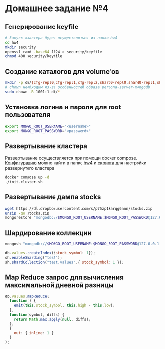 # Домашнее задание №4

## Генерирование keyfile
```bash
# Запуск кластера будет осуществляться из папки hw4
cd hw4
mkdir security
openssl rand -base64 1024 > security/keyfile
chmod 400 security/keyfile
```

## Создание каталогов для volume'ов
```bash
mkdir -p db/{cfg-repl0,cfg-repl1,cfg-repl2,shard0-repl0,shard0-repl1,shard0-repl2,shard1-repl0,shard1-repl1,shard1-repl2,shard2-repl0,shard2-repl1,shard2-repl2}
# chown необходим из-за особенностей образа percona-server-mongodb
sudo chown -R 1001:1 db/*
```

## Установка логина и пароля для root пользователя
```bash
export MONGO_ROOT_USERNAME="<username>"
export MONGO_ROOT_PASSWORD="<password>"
```

## Развертывание кластера

Развертывание осуществляется при помощи docker compose. [Конфигурацию](https://github.com/droppoint/mongodb_course_hw/blob/main/hw4/docker-compose.yml) можно найти в папке [hw4](https://github.com/droppoint/mongodb_course_hw/blob/main/hw4/) и [скрипта](https://github.com/droppoint/mongodb_course_hw/blob/main/hw4/init-cluster.sh) для настройки развернутого кластера.

```bash
docker compose up -d
./init-cluster.sh
```

## Развертывание дампа stocks
```bash
wget https://dl.dropboxusercontent.com/s/p75zp1karqg6nnn/stocks.zip 
unzip -qo stocks.zip
mongorestore "mongodb://$MONGO_ROOT_USERNAME:$MONGO_ROOT_PASSWORD@127.0.0.1:27017/test?authSource=admin" dump/stocks/values.bson 
```

## Шардирование коллекции
```bash
mongosh "mongodb://$MONGO_ROOT_USERNAME:$MONGO_ROOT_PASSWORD@127.0.0.1:27017/test?authSource=admin"
```

```javascript
db.values.createIndex({stock_symbol: 1});
sh.enableSharding("test");
sh.shardCollection("test.values",{ stock_symbol: 1 });
```

## Map Reduce запрос для вычисления максимальной дневной разницы
```javascript
db.values.mapReduce(
  function() {
    emit(this.stock_symbol, this.high - this.low);
  },
  function(symbol, diffs) {
    return Math.max.apply(null, diffs);
  },
  {
    out: { inline: 1 }
  }
);
```
